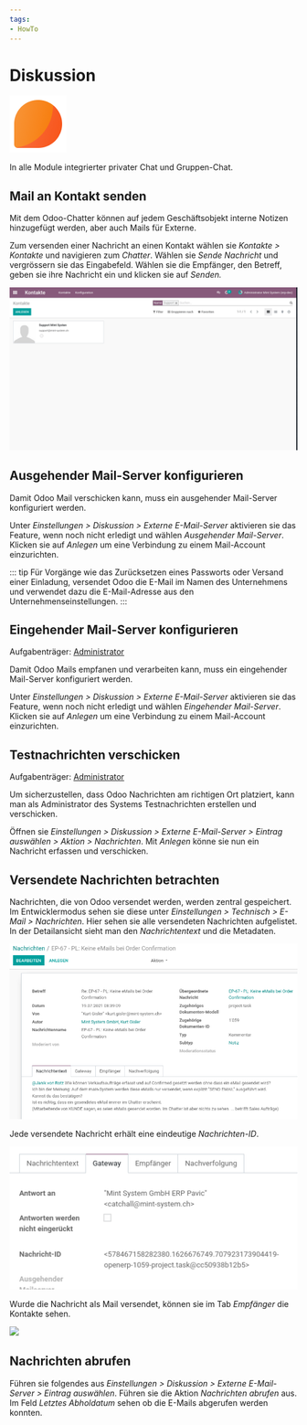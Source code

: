 ```yaml
---
tags:
- HowTo
---
```

# Diskussion
![icons_odoo_mail](assets/icons_odoo_mail.png)

In alle Module integrierter privater Chat und Gruppen-Chat.

## Mail an Kontakt senden

Mit dem Odoo-Chatter können auf jedem Geschäftsobjekt interne Notizen hinzugefügt werden, aber auch Mails für Externe.

Zum versenden einer Nachricht an einen Kontakt wählen sie *Kontakte > Kontakte* und navigieren zum *Chatter*. Wählen sie *Sende Nachricht* und vergrössern sie das Eingabefeld. Wählen sie die Empfänger, den Betreff, geben sie ihre Nachricht ein und klicken sie auf *Senden.*

![Diskussion Nachricht versenden](assets/Diskussion%20Nachricht%20versenden.gif)

## Ausgehender Mail-Server konfigurieren

Damit Odoo Mail verschicken kann, muss ein ausgehender Mail-Server konfiguriert werden.

Unter *Einstellungen > Diskussion > Externe E-Mail-Server* aktivieren sie das Feature, wenn noch nicht erledigt und wählen *Ausgehender Mail-Server*. Klicken sie auf *Anlegen* um eine Verbindung zu einem Mail-Account einzurichten.

::: tip
Für Vorgänge wie das Zurücksetzen eines Passworts oder Versand einer Einladung, versendet Odoo die E-Mail im Namen des Unternehmens und verwendet dazu die E-Mail-Adresse aus den Unternehmenseinstellungen.
:::

## Eingehender Mail-Server konfigurieren
Aufgabenträger: [Administrator](Rollen.md#Administrator)

Damit Odoo Mails empfanen und verarbeiten kann, muss ein eingehender Mail-Server konfiguriert werden.

Unter *Einstellungen > Diskussion > Externe E-Mail-Server* aktivieren sie das Feature, wenn noch nicht erledigt und wählen *Eingehender Mail-Server*. Klicken sie auf *Anlegen* um eine Verbindung zu einem Mail-Account einzurichten.

## Testnachrichten verschicken
Aufgabenträger: [Administrator](Rollen.md#Administrator)

Um sicherzustellen, dass Odoo Nachrichten am richtigen Ort platziert, kann man als Administrator des Systems Testnachrichten erstellen und verschicken.

Öffnen sie *Einstellungen > Diskussion > Externe E-Mail-Server > Eintrag auswählen > Aktion > Nachrichten*. Mit *Anlegen* könne sie nun ein Nachricht erfassen und verschicken.

## Versendete Nachrichten betrachten

Nachrichten, die von Odoo versendet werden, werden zentral gespeichert. Im Entwicklermodus sehen sie diese unter *Einstellungen > Technisch > E-Mail > Nachrichten*. Hier sehen sie alle versendeten Nachrichten aufgelistet. In der Detailansicht sieht man den *Nachrichtentext* und die Metadaten.

![](assets/Diskussion%20Detailansicht.png)

Jede versendete Nachricht erhält eine eindeutige *Nachrichten-ID*.

![](assets/Diskussion%20Nachrichten-ID.png)

Wurde die Nachricht als Mail versendet, können sie im Tab *Empfänger* die Kontakte sehen.

![](assets/Diskussion%20Empfänger.png)

## Nachrichten abrufen

Führen sie folgendes aus  *Einstellungen > Diskussion > Externe E-Mail-Server > Eintrag auswählen*. Führen sie die Aktion *Nachrichten abrufen* aus. Im Feld *Letztes Abholdatum* sehen ob die E-Mails abgerufen werden konnten.